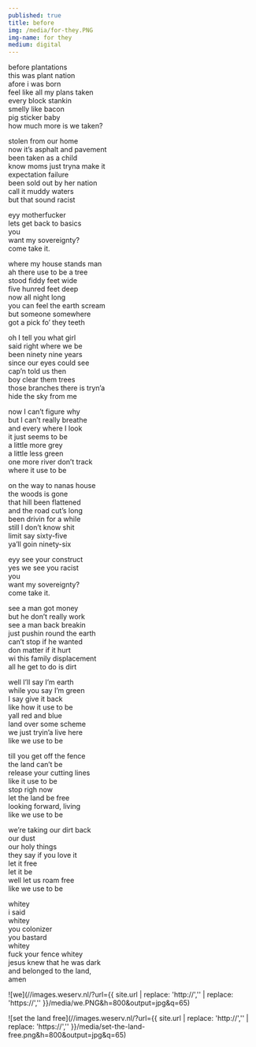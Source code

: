 ```yaml
---
published: true
title: before
img: /media/for-they.PNG
img-name: for they
medium: digital
---  
```


  
before plantations  
this was plant nation  
afore i was born  
feel like all my plans taken  
every block stankin  
smelly like bacon  
pig sticker baby  
how much more is we taken?   
  
stolen from our home  
now it’s asphalt and pavement   
been taken as a child   
know moms just tryna make it  
expectation failure   
been sold out by her nation  
call it muddy waters   
but that sound racist   
  
eyy motherfucker  
lets get back to basics  
you  
want my sovereignty?  
come take it.  
  
where my house stands man  
ah there use to be a tree  
stood fiddy feet wide   
five hunred feet deep  
now all night long  
you can feel the earth scream  
but someone somewhere   
got a pick fo’ they teeth  
  
oh I tell you what girl  
said right where we be  
been ninety nine years  
since our eyes could see  
cap’n told us then  
boy clear them trees   
those branches there is tryn’a   
hide the sky from me  
  
now I can’t figure why  
but I can’t really breathe  
and every where I look   
it just seems to be  
a little more grey  
a little less green  
one more river don’t track  
where it use to be  
  
on the way to nanas house  
the woods is gone  
that hill been flattened  
and the road cut’s long  
been drivin for a while  
still I don’t know shit  
limit say sixty-five   
ya’ll goin ninety-six  
  
eyy see your construct  
yes we see you racist  
you  
want my sovereignty?  
come take it.  

see a man got money  
but he don’t really work  
see a man back breakin  
just pushin round the earth  
can’t stop if he wanted  
don matter if it hurt  
wi this family displacement  
all he get to do is dirt  
  
well I’ll say I’m earth  
while you say I’m green  
I say give it back  
like how it use to be  
yall red and blue  
land over some scheme  
we just tryin’a live here  
like we use to be  
  
till you get off the fence  
the land can’t be  
release your cutting lines   
like it use to be  
stop righ now  
let the land be free  
looking forward, living  
like we use to be  
  
we’re taking our dirt back  
our dust  
our holy things  
they say if you love it  
let it free  
let it be  
well let us roam free  
like we use to be  
  
  
  
  
whitey  
i said  
whitey  
you colonizer  
you bastard  
whitey  
fuck your fence whitey  
jesus knew that he was dark  
and belonged to the land,   
amen  


![we](//images.weserv.nl/?url={{ site.url | replace: 'http://','' | replace: 'https://','' }}/media/we.PNG&h=800&output=jpg&q=65) 
    
  
![set the land free](//images.weserv.nl/?url={{ site.url | replace: 'http://','' | replace: 'https://','' }}/media/set-the-land-free.png&h=800&output=jpg&q=65)  
